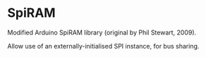 SpiRAM
======

Modified Arduino SpiRAM library (original by Phil Stewart, 2009).

Allow use of an externally-initialised SPI instance, for bus sharing.
